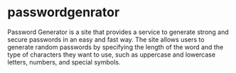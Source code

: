 # passwordgenrator
Password Generator is a site that provides a service to generate strong and secure passwords in an easy and fast way. The site allows users to generate random passwords by specifying the length of the word and the type of characters they want to use, such as uppercase and lowercase letters, numbers, and special symbols.
